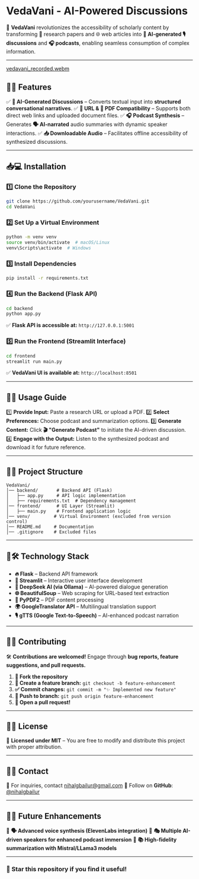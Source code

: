 # **VedaVani - AI-Powered Discussions**

🚀 **VedaVani** revolutionizes the accessibility of scholarly content by transforming 📄 research papers and 🌐 web articles into **🧠 AI-generated 🎙️ discussions** and **🎧 podcasts**, enabling seamless consumption of complex information.

---
[vedavani_recorded.webm](https://github.com/user-attachments/assets/579fc80b-1fab-4d1d-b7fc-b879ce3d5f66)

## **📌✨ Features**

✅ **🤖 AI-Generated Discussions** – Converts textual input into **structured conversational narratives**.
✅ **🔗 URL & 📂 PDF Compatibility** – Supports both direct web links and uploaded document files.
✅ **🎧 Podcast Synthesis** – Generates **🗣️ AI-narrated** audio summaries with dynamic speaker interactions.
✅ **📥 Downloadable Audio** – Facilitates offline accessibility of synthesized discussions.

---

## **📥💻 Installation**

### **1️⃣ Clone the Repository**

```sh
git clone https://github.com/yourusername/VedaVani.git
cd VedaVani
```

### **2️⃣ Set Up a Virtual Environment**

```sh
python -m venv venv
source venv/bin/activate  # macOS/Linux
venv\Scripts\activate  # Windows
```

### **3️⃣ Install Dependencies**

```sh
pip install -r requirements.txt
```

### **4️⃣ Run the Backend (Flask API)**

```sh
cd backend
python app.py
```

✅ **Flask API is accessible at:** `http://127.0.0.1:5001`

### **5️⃣ Run the Frontend (Streamlit Interface)**

```sh
cd frontend
streamlit run main.py
```

✅ **VedaVani UI is available at:** `http://localhost:8501`

---

## **📌📖 Usage Guide**

1️⃣ **Provide Input:** Paste a research URL or upload a PDF.
2️⃣ **Select Preferences:** Choose podcast and summarization options.
3️⃣ **Generate Content:** Click **🎬 "Generate Podcast"** to initiate the AI-driven discussion.
4️⃣ **Engage with the Output:** Listen to the synthesized podcast and download it for future reference.

---

## **📌📂 Project Structure**

```
VedaVani/
│── backend/       # Backend API (Flask)
│   ├── app.py     # API logic implementation
│   ├── requirements.txt  # Dependency management
│── frontend/      # UI Layer (Streamlit)
│   ├── main.py    # Frontend application logic
│── venv/         # Virtual Environment (excluded from version control)
│── README.md     # Documentation
│── .gitignore    # Excluded files
```

---

## **📌🛠️ Technology Stack**

- **🔥 Flask** – Backend API framework
- **🎨 Streamlit** – Interactive user interface development
- **🧠 DeepSeek AI (via Ollama)** – AI-powered dialogue generation
- **🌐 BeautifulSoup** – Web scraping for URL-based text extraction
- **📄 PyPDF2** – PDF content processing
- **🌍 GoogleTranslator API** – Multilingual translation support
- **🎙️ gTTS (Google Text-to-Speech)** – AI-enhanced podcast narration

---

## **📌💡 Contributing**

🛠️ **Contributions are welcomed!** Engage through **bug reports, feature suggestions, and pull requests.**

1. **🔀 Fork the repository**
2. **🌱 Create a feature branch:** `git checkout -b feature-enhancement`
3. **✅ Commit changes:** `git commit -m "✨ Implemented new feature"`
4. **🚀 Push to branch:** `git push origin feature-enhancement`
5. **🎉 Open a pull request!**

---

## **📌📜 License**

📜 **Licensed under MIT** – You are free to modify and distribute this project with proper attribution.

---

## **📌📩 Contact**

📧 For inquiries, contact [nihalgbailur@gmail.com](mailto:nihalgbailur@gmail.com)
🔗 Follow on **GitHub**: [@nihalgbailur](https://github.com/nihalgbailur)

---

## **📌🎯 Future Enhancements**

🔹 **🗣️ Advanced voice synthesis (ElevenLabs integration)**
🔹 **🎭 Multiple AI-driven speakers for enhanced podcast immersion**
🔹 **📚 High-fidelity summarization with Mistral/LLama3 models**

---

### **🚀 Star this repository if you find it useful!**

